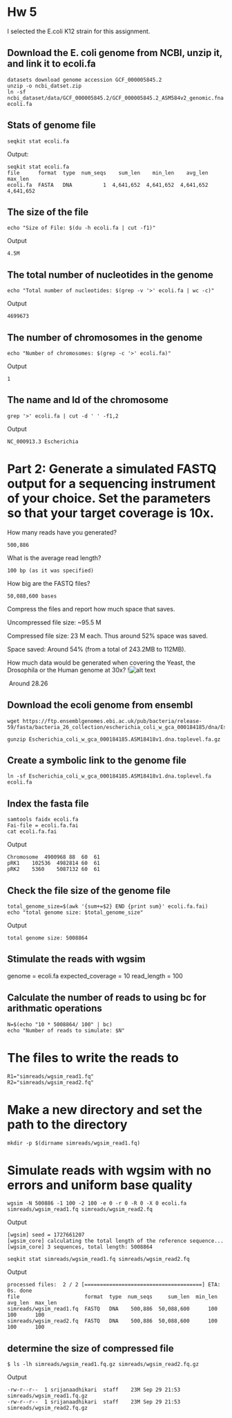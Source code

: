 

# Hw 5

I selected the E.coli K12 strain for this assignment. 

## Download the E. coli genome from NCBI, unzip it, and link it to ecoli.fa
```
datasets download genome accession GCF_000005845.2
unzip -o ncbi_datset.zip
ln -sf ncbi_dataset/data/GCF_000005845.2/GCF_000005845.2_ASM584v2_genomic.fna ecoli.fa
```

## Stats of genome file
```
seqkit stat ecoli.fa
```

Output:
```
seqkit stat ecoli.fa
file      format  type  num_seqs    sum_len    min_len    avg_len    max_len
ecoli.fa  FASTA   DNA          1  4,641,652  4,641,652  4,641,652  4,641,652
```


## The size of the file
```
echo "Size of File: $(du -h ecoli.fa | cut -f1)"
``` 
Output 
```
4.5M
```


## The total number of nucleotides in the genome
```
echo "Total number of nucleotides: $(grep -v '>' ecoli.fa | wc -c)"
```

Output 
```
4699673
```

## The number of chromosomes in the genome
```
echo "Number of chromosomes: $(grep -c '>' ecoli.fa)"
```
Output
```
1
```

## The name and Id of the chromosome
```
grep '>' ecoli.fa | cut -d ' ' -f1,2
```
Output
```
NC_000913.3 Escherichia
```

# Part 2: Generate a simulated FASTQ output for a sequencing instrument of your choice. Set the parameters so that your target coverage is 10x.

How many reads have you generated?

    500,886

What is the average read length?

    100 bp (as it was specified)    

How big are the FASTQ files?

    50,088,600 bases


Compress the files and report how much space that saves.

Uncompressed file size: ~95.5 M

Compressed file size: 23 M each. Thus around 52% space was saved.

Space saved: Around 54% (from a total of 243.2MB to 112MB).

How much data would be generated when covering the Yeast, the Drosophila or the Human genome at 30x?
!![alt text](<Screenshot 2024-09-29 at 11.06.26 PM-2.png>)

​ Around 28.26

## Download the ecoli genome from ensembl
```
wget https://ftp.ensemblgenomes.ebi.ac.uk/pub/bacteria/release-59/fasta/bacteria_26_collection/escherichia_coli_w_gca_000184185/dna/Escherichia_coli_w_gca_000184185.ASM18418v1.dna.toplevel.fa.gz
```
```
gunzip Escherichia_coli_w_gca_000184185.ASM18418v1.dna.toplevel.fa.gz
```
## Create a symbolic link to the genome file
```
ln -sf Escherichia_coli_w_gca_000184185.ASM18418v1.dna.toplevel.fa ecoli.fa
```

## Index the fasta file
```
samtools faidx ecoli.fa
Fai-file = ecoli.fa.fai
cat ecoli.fa.fai
```
Output
```
Chromosome	4900968	88	60	61
pRK1	102536	4982814	60	61
pRK2	5360	5087132	60	61
```

## Check the file size of the genome file
```
total_genome_size=$(awk '{sum+=$2} END {print sum}' ecoli.fa.fai)
echo "total genome size: $total_genome_size"
```
Output
```
total genome size: 5008864
```

## Stimulate the reads with wgsim
genome = ecoli.fa
expected_coverage = 10
read_length = 100

## Calculate the number of reads to using bc for arithmatic operations
```
N=$(echo "10 * 5008864/ 100" | bc)
echo "Number of reads to simulate: $N"
```
# The files to write the reads to
```
R1="simreads/wgsim_read1.fq"
R2="simreads/wgsim_read2.fq"
```

# Make a new directory  and set the path to the directory
```
mkdir -p $(dirname simreads/wgsim_read1.fq)
```
# Simulate reads with wgsim with no errors and uniform base quality
```
wgsim -N 500886 -1 100 -2 100 -e 0 -r 0 -R 0 -X 0 ecoli.fa simreads/wgsim_read1.fq simreads/wgsim_read2.fq
```
Output
```
[wgsim] seed = 1727661207
[wgsim_core] calculating the total length of the reference sequence...
[wgsim_core] 3 sequences, total length: 5008864
```
```
seqkit stat simreads/wgsim_read1.fq simreads/wgsim_read2.fq
```
Output
```
processed files:  2 / 2 [======================================] ETA: 0s. done
file                     format  type  num_seqs     sum_len  min_len  avg_len  max_len
simreads/wgsim_read1.fq  FASTQ   DNA    500,886  50,088,600      100      100      100
simreads/wgsim_read2.fq  FASTQ   DNA    500,886  50,088,600      100      100      100
``` 

## determine the size of compressed file
```
$ ls -lh simreads/wgsim_read1.fq.gz simreads/wgsim_read2.fq.gz
```
Output
```
-rw-r--r--  1 srijanaadhikari  staff    23M Sep 29 21:53 simreads/wgsim_read1.fq.gz
-rw-r--r--  1 srijanaadhikari  staff    23M Sep 29 21:53 simreads/wgsim_read2.fq.gz
```

